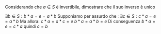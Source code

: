 Considerando che $a\in S$ è invertibile, dimostrare che il suo inverso è unico

$\exists b\in S:b*a=e=a*b$
Supponiamo per assurdo che : 
$\exists c\in S: c*a=e=a*b$
Ma allora:
$c*a=a*c=e$
$b*a=a*b=e$ 
Di conseguenza
$b*a=e=c*a$
quindi $c=b$

